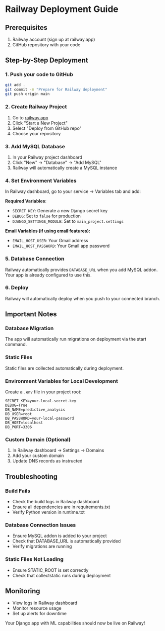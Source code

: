 # Railway Deployment Guide

## Prerequisites
1. Railway account (sign up at railway.app)
2. GitHub repository with your code

## Step-by-Step Deployment

### 1. Push your code to GitHub
```bash
git add .
git commit -m "Prepare for Railway deployment"
git push origin main
```

### 2. Create Railway Project
1. Go to [railway.app](https://railway.app)
2. Click "Start a New Project"
3. Select "Deploy from GitHub repo"
4. Choose your repository

### 3. Add MySQL Database
1. In your Railway project dashboard
2. Click "New" → "Database" → "Add MySQL"
3. Railway will automatically create a MySQL instance

### 4. Set Environment Variables
In Railway dashboard, go to your service → Variables tab and add:

**Required Variables:**
- `SECRET_KEY`: Generate a new Django secret key
- `DEBUG`: Set to `false` for production
- `DJANGO_SETTINGS_MODULE`: Set to `main_project.settings`

**Email Variables (if using email features):**
- `EMAIL_HOST_USER`: Your Gmail address
- `EMAIL_HOST_PASSWORD`: Your Gmail app password

### 5. Database Connection
Railway automatically provides `DATABASE_URL` when you add MySQL addon.
Your app is already configured to use this.

### 6. Deploy
Railway will automatically deploy when you push to your connected branch.

## Important Notes

### Database Migration
The app will automatically run migrations on deployment via the start command.

### Static Files
Static files are collected automatically during deployment.

### Environment Variables for Local Development
Create a `.env` file in your project root:
```
SECRET_KEY=your-local-secret-key
DEBUG=True
DB_NAME=predictive_analysis
DB_USER=root
DB_PASSWORD=your-local-password
DB_HOST=localhost
DB_PORT=3306
```

### Custom Domain (Optional)
1. In Railway dashboard → Settings → Domains
2. Add your custom domain
3. Update DNS records as instructed

## Troubleshooting

### Build Fails
- Check the build logs in Railway dashboard
- Ensure all dependencies are in requirements.txt
- Verify Python version in runtime.txt

### Database Connection Issues
- Ensure MySQL addon is added to your project
- Check that DATABASE_URL is automatically provided
- Verify migrations are running

### Static Files Not Loading
- Ensure STATIC_ROOT is set correctly
- Check that collectstatic runs during deployment

## Monitoring
- View logs in Railway dashboard
- Monitor resource usage
- Set up alerts for downtime

Your Django app with ML capabilities should now be live on Railway!
